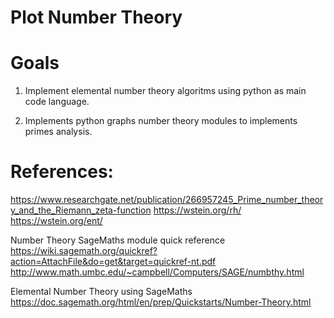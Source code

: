 # Plot Number Theory

# Goals

1. Implement elemental number theory algoritms using python as main code language.

2. Implements python graphs number theory modules to implements primes analysis.

# References:
https://www.researchgate.net/publication/266957245_Prime_number_theory_and_the_Riemann_zeta-function
https://wstein.org/rh/
https://wstein.org/ent/

Number Theory SageMaths module quick reference
https://wiki.sagemath.org/quickref?action=AttachFile&do=get&target=quickref-nt.pdf
http://www.math.umbc.edu/~campbell/Computers/SAGE/numbthy.html

Elemental Number Theory using SageMaths
https://doc.sagemath.org/html/en/prep/Quickstarts/Number-Theory.html



